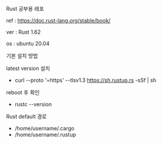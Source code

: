 Rust 공부용 레포

ref : https://doc.rust-lang.org/stable/book/

ver : Rust 1.62

os : ubuntu 20.04

기본 설치 방법

latest version 설치 
- curl --proto '=https' --tlsv1.3 https://sh.rustup.rs -sSf | sh

reboot 후 확인
- rustc --version

Rust default 경로
- /home/username/.cargo 
- /home/username/.rustup


